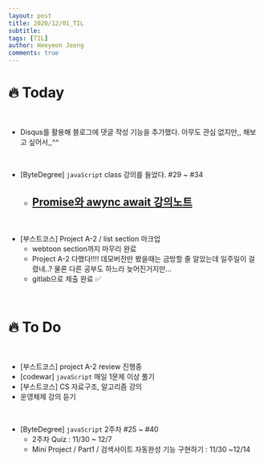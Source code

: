 ```yaml
---
layout: post
title: 2020/12/01_TIL
subtitle:
tags: [TIL]
author: Heeyeon Jeong
comments: true
---
```


# 🔥 Today

<br>

- Disqus를 활용해 블로그에 댓글 작성 기능을 추가했다. 아무도 관심 없지만,, 해보고 싶어서,,^^

<br>

- [ByteDegree] `javaScript` class 강의를 들었다. #29 ~ #34
  - ## [Promise와 awync await 강의노트](https://heeyeonjeong.tistory.com/47)

<br>

- [부스트코스] Project A-2 / list section 마크업
  - webtoon section까지 마무리 완료
  - Project A-2 다했다!!!! 데모버전만 봤을때는 금방할 줄 알았는데 일주일이 걸렸네..? 물론 다른 공부도 하느라 늦어진거지만...
  - gitlab으로 제출 완료 ✅

<br>

# 🔥 To Do

<br>

- [부스트코스] project A-2 review 진행중
- [codewar] `javaScript` 매일 1문제 이상 풀기
- [부스트코스] CS 자료구조, 알고리즘 강의
- 운영체제 강의 듣기

<br>

- [ByteDegree] `javaScript` 2주차 #25 ~ #40
  - 2주차 Quiz : 11/30 ~ 12/7
  - Mini Project / Part1 / 검색사이트 자동완성 기능 구현하기 : 11/30 ~12/14

